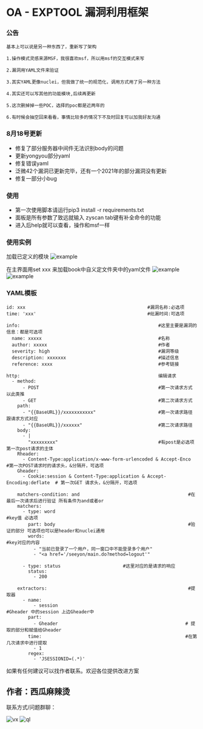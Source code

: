 # OA - EXPTOOL 漏洞利用框架

### 公告
    基本上可以说是另一种东西了，重新写了架构
    
    1.操作模式灵感来源MSF，我很喜欢msf，所以用msf的交互模式来写
    
    2.漏洞用YAML文件来验证
    
    3.其实YAML更像nuclei，但我做了统一的规范化，调用方式用了另一种方法

    4.其实还可以写其他的功能模块,后续再更新

    5.这次删掉掉一些POC，选择的poc都是近两年的

    6.有时候会抽空回来看看，事情比较多的情况下不及时回复可以加我好友沟通

### 8月18号更新

- 修复了部分服务器中间件无法识别body的问题
- 更新yongyou部分yaml
- 修复错误yaml
- 泛微42个漏洞已更新完毕，还有一个2021年的部分漏洞没有更新
- 修复一部分小bug
  
### 使用

- 第一次使用脚本请运行pip3 install -r requirements.txt
- 面板是所有参数了致远就输入 zyscan tab键有补全命令的功能
- 进入后help就可以查看，操作和msf一样

### 使用实例

加载已定义的模块
![example](static/show.jpg)

在主界面用set xxx 来加载book中自义定文件夹中的yaml文件
![example](static/show1.jpg)
![example](static/show2.jpg)




### YAML模板
    id: xxx                                             #漏洞名称:必选项
    time: 'xxx'                                         #纰漏时间:可选项
    
    info:                                                   #这里主要是漏洞的信息：都是可选项
      name: xxxxx                                           #名称
      author: xxxxx                                         #作者
      severity: high                                        #漏洞等级
      description: xxxxxxx                                  #描述信息
      reference: xxxx                                       #参考链接

    http:                                                   编辑请求
      - method: 
          - POST                                            #第一次请求方式 以此类推
          - GET                                             #第二次请求方式
        path:
          - "{{BaseURL}}/xxxxxxxxxxx"                       #第一次请求路径  跟请求方式对应
          - "{{BaseURL}}/xxxxxx"                            #第二次请求路径
        body:
          - |
            "xxxxxxxxx"                                     #有post是必选项 第一次post请求的主体
        Rheader:
          - Content-Type:application/x-www-form-urlencoded & Accept-Enco   #第一次POST请求时的请求头，&分隔开，可选项
        Gheader:
          - Cookie:session & Content-Type:application & Accept-Encoding:deflate  # 第一次GET 请求头，&分隔开，可选项
        
        matchers-condition: and                                        #在最后一次请求后进行验证 所有条件为and或者or
        matchers:                                                           
          - type: word                                                 #key值 必选项
            part: body                                                 #验证的部分 可选项也可以是header和nuclei通用
            words:                                                     #key对应的内容
              - "当前已登录了一个用户，同一窗口中不能登录多个用户"
              - "<a href='/seeyon/main.do?method=logout'"

          - type: status                       #这里对应的是请求的响应                                        
            status:
              - 200     
    
        extractors:                                                    #提取器 
          - name:                          
              - session                                               #Gheader 中的session 上边Gheader中
            part: 
              - Gheader                                               # 提取的部分和赋值给Gheader
            time:                                                     #在第几次请求中进行提取
              - 1
            regex:
              - 'JSESSIONID=(.*)'


如果有任何建议可以找作者联系。欢迎各位提供改进方案
## 作者：西瓜麻辣烫

联系方式/问题群聊：
 
![vx](static/vx.jpg) ![ql](static/ql.jpg)

